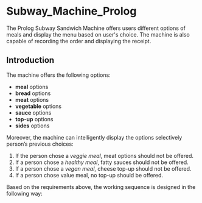 # Subway_Machine_Prolog
The Prolog Subway Sandwich Machine offers users different options of meals and display the menu based on user's choice. The machine is also capable of recording the order and displaying the receipt.  

## Introduction  
The machine offers the following options:  
* __meal__ options
* __bread__ options
* __meat__ options
* __vegetable__ options
* __sauce__ options
* __top-up__ options
* __sides__ options  
  
Moreover, the machine can intelligently display the options selectively person’s previous choices:  
1. If the person chose a _veggie meal_, meat options should not be offered.  
1. If a person chose a _healthy meal_, fatty sauces should not be offered.  
1. If a person chose a _vegan meal_, cheese top-up should not be offered.  
1. If a person chose value meal, no top-up should be offered.  

Based on the requirements above, the working sequence is designed in the following way:  

